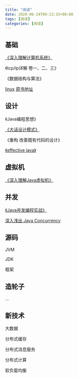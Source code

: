 ```yaml
---
title: "阅读"
date: 2020-06-24T09:13:33+08:00
tags: [阅读]
categories: [阅读]
---
```


## 基础
[《深入理解计算机系统》](/tags/csapp)

《tcp/ip详解 卷一、二、三》

《数据结构与算法》

[linux](/tags/linux) [原书地址](https://billie66.github.io/TLCL/book/)
## 设计
《Java编程思想》

[《大话设计模式》](/tags/设计模式)

《重构 改善既有代码的设计》

[《effective java》](/post/read/effectivejava/effectivejava)

## 虚拟机
[《深入理解Java虚拟机》](/tags/jvm)

## 并发
[《Java并发编程实战》](/tags/并发) 

[深入浅出 Java Concurrency](http://www.blogjava.net/xylz/archive/2010/07/08/325587.html)

## 源码
JVM

JDK

框架

## 造轮子
...

## 新技术
大数据

分布式缓存

分布式消息服务

分布式计算

软负载均衡